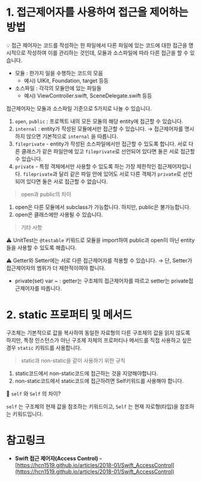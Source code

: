 ﻿
# 1. 접근제어자를 사용하여 접근을 제어하는 방법

<aside> 💡 접근 제어자는 코드를 작성하는 한 파일에서 다른 파일에 있는 코드에 대한 접근을 명시적으로 작성하여 이를 관리하는 것인데, 모듈과 소스파일에 따라 다른 접근을 할 수 있습니다.

</aside>

-   모듈 : 한가지 일을 수행하는 코드의 모음
    -   예시) UIKit, Foundation, target 등등
-   소스파일 : 각각의 모듈안에 있는 파일들
    -   예시) ViewController.swift, SceneDelegate.swift 등등

접근제어자는 모듈과 소스파일 기준으로 5가지로 나눌 수 있습니다.

1.  `open`, `public` : 프로젝트 내의 모든 모듈의 해당 entity에 접근할 수 있습니다.
2.  `internal` : entity가 작성된 모듈에서만 접근할 수 있습니다. → 접근제어자를 명시하지 않으면 기본적으로 `internal` 을 따릅니다.
3.  `fileprivate` - entity가 작성된 소스파일에서만 접근할 수 있도록 합니다. 서로 다른 클래스가 같은 파일안에 있고 `fileprivate`로 선언되어 있다면 둘은 서로 접근할 수 있습니다.
4.  `private` - 특정 객체에서만 사용할 수 있도록 하는 가장 제한적인 접근제어자입니다. `fileprivate`과 달리 같은 파일 안에 있어도 서로 다른 객체가 `private`로 선언되어 있다면 둘은 서로 접근할 수 없습니다.

> open과 public의 차이

1.  open은 다른 모듈에서 subclass가 가능합니다. 하지만, public은 불가능합니다.
2.  open은 클래스에만 사용될 수 있습니다.

> 기타 사항

⚠️ UnitTest는 `@testable` 키워드로 모듈을 import하여 public과 open이 아닌 entity들을 사용할 수 있도록 해줍니다.

⚠️ Getter와 Setter에는 서로 다른 접근제어자를 적용할 수 있습니다. → 단, Setter가 접근제어자의 범위가 더 제한적이여야 합니다.

-   private(set) var ~ : getter는 구조체의 접근제어자를 따르고 setter는 private접근제어자를 따릅니다.

# 2. static 프로퍼티 및 메서드

구조체는 기본적으로 값을 복사하여 동일한 자료형의 다른 구조체의 값을 읽지 않도록 하지만, 특정 인스턴스가 아닌 구조체 자체의 프로퍼티나 메서드를 직접 사용하고 싶은 경우 `static` 키워드를 사용합니다.

> static과 non-static을 같이 사용하기 위한 규칙

1.  static코드에서 non-static코드에 접근하는 것을 지양해야합니다.
2.  non-static코드에서 static코드에 접근하려면 Self키워드를 사용해야 합니다.

🤔 `self` 와 `Self` 의 차이?

`self` 는 구조체의 현재 값을 참조하는 키워드이고, `Self` 는 현재 자로형(타입)을 참조하는 키워드입니다.

# 참고링크

-   **Swift 접근 제어자(Access Control) -** [](https://hcn1519.github.io/articles/2018-01/Swift_AccessControl)[https://hcn1519.github.io/articles/2018-01/Swift_AccessControl](https://hcn1519.github.io/articles/2018-01/Swift_AccessControl)
